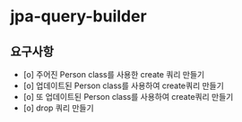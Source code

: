 # jpa-query-builder

## 요구사항
- [o] 주어진 Person class를 사용한 create 쿼리 만들기
- [o] 업데이트된 Person class를 사용하여 create쿼리 만들기
- [o] 또 업데이트된 Person class를 사용하여 create쿼리 만들기
- [o] drop 쿼리 만들기
